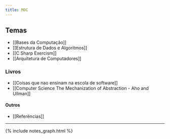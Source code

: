 ```yaml
---
title: MOC
---
```


## Temas
- [[Bases da Computação]]
- [[Estrutura de Dados e Algoritmos]]
- [[C Sharp Exercism]]
- [[Arquitetura de Computadores]]

### Livros
- [[Coisas que nao ensinam na escola de software]]
- [[Computer Science The Mechanization of Abstraction - Aho and Ullman]]

#### Outros
- [[Referências]]

---

{% include notes_graph.html %}